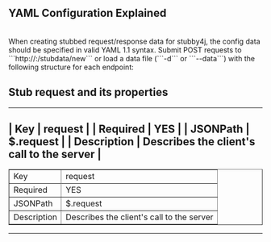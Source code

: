 ## YAML Configuration Explained
<br />
When creating stubbed request/response data for stubby4j, the config data should be specified in valid YAML 1.1 syntax. Submit POST requests to ```http://<host>:<admin_port>/stubdata/new``` or load a data file (```-d``` or ```--data```) with the following structure for each endpoint:
<br />

## Stub request and its properties

------------------------------------------------------------------------------------------------------
| Key           |	request                                                                            |
| Required      |	YES                                                                                |
| JSONPath      | $.request                                                                          |
| Description 	 | Describes the client's call to the server                                          |
------------------------------------------------------------------------------------------------------

<table border="1" width="100%" cellpadding="8" cellspacing="0" style="border-collapse: collapse;">
<tr>
<td width="20">Key</td>
<td>request</td>
</tr>
<tr>
<tr>
<td width="20">Required</td>
<td>YES</td>
</tr>
<td>JSONPath</td>
<td>$.request</td>
</tr>
<tr>
<td valign="top">Description</td>
<td>Describes the client's call to the server </td>
</tr>
</table>

<hr />
